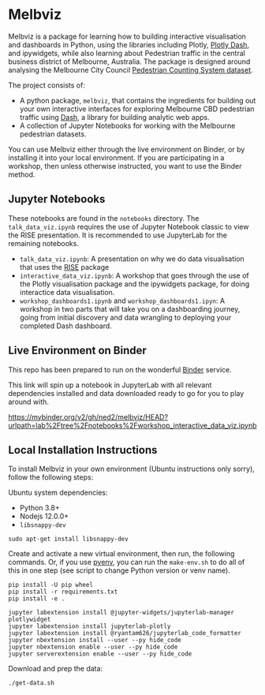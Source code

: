 # Melbviz

Melbviz is a package for learning how to building interactive visualisation and
dashboards in Python, using the libraries including Plotly, [Plotly
Dash](plotly/dash), and ipywidgets, while also learning about Pedestrian traffic
in the central business district of Melbourne, Australia. The package is
designed around analysing the Melbourne City Council [Pedestrian Counting System
dataset](https://data.melbourne.vic.gov.au/Transport/Pedestrian-Counting-System-2009-to-Present-counts-/b2ak-trbp).

The project consists of:
* A python package, `melbviz`, that contains the ingredients for building out
  your own interactive interfaces for exploring Melbourne CBD pedestrian traffic
  using [Dash](plotly/dash), a library for building analytic web apps.
* A collection of Jupyter Notebooks for working with the Melbourne pedestrian datasets.

You can use Melbviz either through the live environment on Binder, or by
installing it into your local environment. If you are participating in a
workshop, then unless otherwise instructed, you want to use the Binder method.

## Jupyter Notebooks

These notebooks are found in the `notebooks` directory. The
`talk_data_viz.ipynb` requires the use of Jupyter Notebook classic to view the
RISE presentation. It is recommended to use JupyterLab for the remaining
notebooks.

* `talk_data_viz.ipynb`: A presentation on why we do data visualisation that
  uses the [RISE](https://rise.readthedocs.io) package
* `interactive_data_viz.ipynb`: A workshop that goes through the use of the
  Plotly visualisation package and the ipywidgets package, for doing interactice
  data visualisation.
* `workshop_dashboards1.ipynb` and `workshop_dashboards1.ipyn`: A workshop in
  two parts that will take you on a dashboarding journey, going from initial
  discovery and data wrangling to deploying your completed Dash dashboard.
  

## Live Environment on Binder

This repo has been prepared to run on the wonderful
[Binder](https://mybinder.org/) service.

This link will spin up a notebook in JupyterLab with all relevant dependencies
installed and data downloaded ready to go for you to play around with.

https://mybinder.org/v2/gh/ned2/melbviz/HEAD?urlpath=lab%2Ftree%2Fnotebooks%2Fworkshop_interactive_data_viz.ipynb


## Local Installation Instructions

To install Melbviz in your own environment (Ubuntu instructions only sorry),
follow the following steps:

Ubuntu system dependencies:
* Python 3.8+
* Nodejs 12.0.0+
* `libsnappy-dev`

```
sudo apt-get install libsnappy-dev
```

Create and activate a new virtual environment, then run, the following
commands. Or, if you use [pyenv](https://github.com/pyenv/pyenv), you can run
the `make-env.sh` to do all of this in one step (see script to change Python
version or venv name).


```
pip install -U pip wheel
pip install -r requirements.txt
pip install -e .

jupyter labextension install @jupyter-widgets/jupyterlab-manager plotlywidget
jupyter labextension install jupyterlab-plotly
jupyter labextension install @ryantam626/jupyterlab_code_formatter
jupyter nbextension install --user --py hide_code
jupyter nbextension enable --user --py hide_code
jupyter serverextension enable --user --py hide_code
```

Download and prep the data:

    ./get-data.sh
